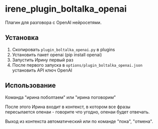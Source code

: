 # irene_plugin_boltalka_openai
Плагин для разговора с OpenAI нейросетями.

## Установка

1. Скопировать `plugin_boltalka_openai.py` в plugins
2. Установить пакет openai (pip install openai)
3. Запустить Ирину первый раз
4. После первого запуска в `options/plugin_boltalka_openai.json` установить API ключ OpenAI

## Использование
Команда "ирина поболтаем" или "ирина поговорим"

После этого Ирина входит в контекст, в котором все фразы пересылается опенаи - говорите что угодно, опенаи будет отвечать.

Выход из контекста автоматический или по команде "пока", "отмена".